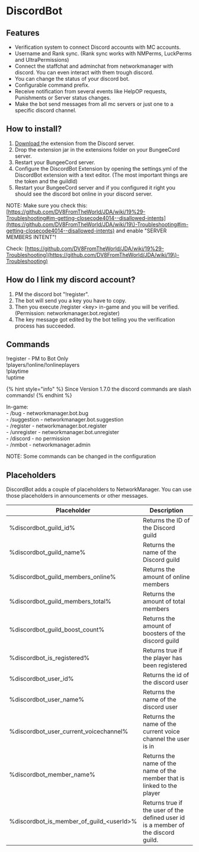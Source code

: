# DiscordBot

## Features

* Verification system to connect Discord accounts with MC accounts.
* Username and Rank sync. (Rank sync works with NMPerms, LuckPerms and UltraPermissions)
* Connect the staffchat and adminchat from networkmanager with discord. You can even interact with them trough discord.
* You can change the status of your discord bot.
* Configurable command prefix.
* Receive notification from several events like HelpOP requests, Punishments or Server status changes.
* Make the bot send messages from all mc servers or just one to a specific discord channel.

## How to install?

1. [Download ](https://discord.com/channels/222070253172031500/564936239413985321)the extension from the Discord server.
2. Drop the extension jar in the extensions folder on your BungeeCord server.
3. Restart your BungeeCord server.
4. Configure the DiscordBot Extension by opening the settings.yml of the DiscordBot extension with a text editor. (The most important things are the token and the guildId)
5. Restart your BungeeCord server and if you configured it right you should see the discord bot online in your discord server.

NOTE: Make sure you check this: [https://github.com/DV8FromTheWorld/JDA/wiki/19%29-Troubleshooting#im-getting-closecode4014--disallowed-intents](https://github.com/DV8FromTheWorld/JDA/wiki/19\)-Troubleshooting#im-getting-closecode4014--disallowed-intents) and enable "SERVER MEMBERS INTENT"!

Check: [https://github.com/DV8FromTheWorld/JDA/wiki/19%29-Troubleshooting](https://github.com/DV8FromTheWorld/JDA/wiki/19\)-Troubleshooting)

## How do I link my discord account?

1. PM the discord bot "!register".
2. The bot will send you a key you have to copy.
3. Then you execute /register \<key> in-game and you will be verified. (Permission: networkmanager.bot.register)
4. The key message got edited by the bot telling you the verification process has succeeded.

## Commands

!register - PM to Bot Only\
!players/!online/!onlineplayers\
!playtime\
!uptime

{% hint style="info" %}
Since Version 1.7.0 the discord commands are slash commands!
{% endhint %}

In-game:\
\- /bug - networkmanager.bot.bug\
\- /suggestion - networkmanager.bot.suggestion\
\- /register - networkmanager.bot.register\
\- /unregister - networkmanager.bot.unregister\
\- /discord - no permission\
\- /nmbot - networkmanager.admin

NOTE: Some commands can be changed in the configuration

## Placeholders

DiscordBot adds a couple of placeholders to NetworkManager. You can use those placeholders in announcements or other messages.

| Placeholder                                    | Description                                                                       |
| ---------------------------------------------- | --------------------------------------------------------------------------------- |
| %discordbot\_guild\_id%                        | Returns the ID of the Discord guild                                               |
| %discordbot\_guild\_name%                      | Returns the name of the Discord guild                                             |
| %discordbot\_guild\_members\_online%           | Returns the amount of online members                                              |
| %discordbot\_guild\_members\_total%            | Returns the amount of total members                                               |
| %discordbot\_guild\_boost\_count%              | Returns the amount of boosters of the discord guild                               |
| %discordbot\_is\_registered%                   | Returns true if the player has been registered                                    |
| %discordbot\_user\_id%                         | Returns the id of the discord user                                                |
| %discordbot\_user\_name%                       | Returns the name of the discord user                                              |
| %discordbot\_user\_current\_voicechannel%      | Returns the name of the current voice channel the user is in                      |
| %discordbot\_member\_name%                     | Returns the name of the name of the member that is linked to the player           |
| %discordbot\_is\_member\_of\_guild\_\<userId>% | Returns true if the user of the defined user id is a member of the discord guild. |
